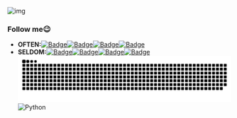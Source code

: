 ![img](https://readme-typing-svg.herokuapp.com?font=JetBrains+Mono&color=0&height=60&lines=print("Hello+World!"))
### Follow me😉
- **OFTEN:**[![Badge](https://img.shields.io/badge/Github-black?style=for-the-badge&logo=github)](https://github.com/1Haschwalth)[![Badge](https://img.shields.io/badge/爱发电-8A2BE2?style=for-the-badge)](https://afdian.net/a/Haschwalth15)[![Badge](https://img.shields.io/badge/bilibili-E84B85?style=for-the-badge&logo=bilibili)](https://space.bilibili.com/323328689?spm_id_from=333.1007.0.0)[![Badge](https://img.shields.io/badge/知乎-056DE8?style=for-the-badge)](https://www.zhihu.com/people/qian-meng-chu-wang)
- **SELDOM:**[![Badge](https://img.shields.io/badge/豆瓣-darkgreen?style=for-the-badge)](https://www.douban.com/people/269982048/?_i=0346849CkBMbRL,0346860CkBMbRL)[![Badge](https://img.shields.io/badge/机核GCORES-crimson?style=for-the-badge)](https://www.gcores.com/users/668790/bookmarks?tab=articles&page=1)[![Badge](https://img.shields.io/badge/CSDN-orangered?style=for-the-badge)](https://blog.csdn.net/Haschwalth_?type=collect)[![Badge](https://img.shields.io/badge/Gitee-crimson?style=for-the-badge)](https://gitee.com/Haschwalth1)![snk](https://raw.githubusercontent.com/platane/snk/output/github-contribution-grid-snake-dark.svg)![Python](https://img.shields.io/badge/Language-Python-blue?style=for-the-badge&logo=python)
